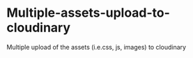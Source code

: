# Multiple-assets-upload-to-cloudinary
Multiple upload of the assets (i.e.css, js, images) to cloudinary

